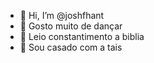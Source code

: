 - 👋 Hi, I’m @joshfhant
- 👀 Gosto muito de dançar
- 🌱 Leio constantimento a biblia
- 💞️ Sou casado com a tais 

